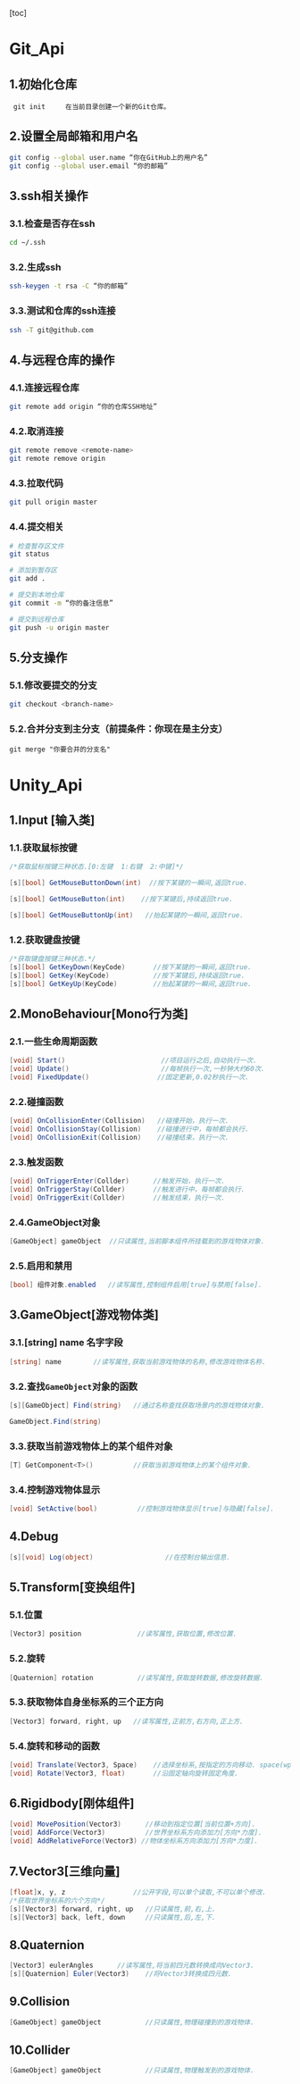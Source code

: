 [toc]

# Git_Api

## 1.初始化仓库

```
 git init     在当前目录创建一个新的Git仓库。 
```



## 2.设置全局邮箱和用户名

```bash
git config --global user.name “你在GitHub上的用户名”
git config --global user.email “你的邮箱”
```



## 3.ssh相关操作

### 3.1.检查是否存在ssh

```bash
cd ~/.ssh
```



### 3.2.生成ssh

```bash
ssh-keygen -t rsa -C “你的邮箱”
```



### 3.3.测试和仓库的ssh连接

```bash
ssh -T git@github.com
```



## 4.与远程仓库的操作



### 4.1.连接远程仓库

```bash
git remote add origin “你的仓库SSH地址”
```



### 4.2.取消连接

```bash
git remote remove <remote-name>
git remote remove origin
```



### 4.3.拉取代码

```bash
git pull origin master
```



### 4.4.提交相关

```bash
# 检查暂存区文件
git status

# 添加到暂存区
git add .

# 提交到本地仓库 
git commit -m “你的备注信息”

# 提交到远程仓库
git push -u origin master
```



## 5.分支操作

### 5.1.修改要提交的分支

```bash
git checkout <branch-name>
```



### 5.2.合并分支到主分支（前提条件：你现在是主分支）

```
git merge "你要合并的分支名"
```



# Unity_Api

## 1.Input [输入类]

### 1.1.获取鼠标按键

```c#
/*获取鼠标按键三种状态.[0:左键  1:右键  2:中键]*/

[s][bool] GetMouseButtonDown(int)  //按下某键的一瞬间,返回true.

[s][bool] GetMouseButton(int)    //按下某键后,持续返回true.

[s][bool] GetMouseButtonUp(int)   //抬起某键的一瞬间,返回true.
```



### 1.2.获取键盘按键

```c#
/*获取键盘按键三种状态.*/
[s][bool] GetKeyDown(KeyCode)       //按下某键的一瞬间,返回true.
[s][bool] GetKey(KeyCode)           //按下某键后,持续返回true.
[s][bool] GetKeyUp(KeyCode)         //抬起某键的一瞬间,返回true.
```

## 2.MonoBehaviour[Mono行为类]

### 2.1.一些生命周期函数

```c#
[void] Start()                        //项目运行之后,自动执行一次.
[void] Update()                       //每帧执行一次,一秒钟大约60次.
[void] FixedUpdate()                 //固定更新,0.02秒执行一次.
```



### 2.2.碰撞函数

```c#
[void] OnCollisionEnter(Collision)	 //碰撞开始，执行一次.
[void] OnCollisionStay(Collision)	 //碰撞进行中，每帧都会执行.
[void] OnCollisionExit(Collision)	 //碰撞结束，执行一次.
```



### 2.3.触发函数

```c#
[void] OnTriggerEnter(Collder)	    //触发开始，执行一次.
[void] OnTriggerStay(Collder)	    //触发进行中，每帧都会执行.
[void] OnTriggerExit(Collder)	    //触发结束，执行一次.
```



### 2.4.GameObject对象

```c#
[GameObject] gameObject  //只读属性,当前脚本组件所挂载到的游戏物体对象.
```



### 2.5.启用和禁用

```c#
[bool] 组件对象.enabled   //读写属性,控制组件启用[true]与禁用[false].
```



## 3.GameObject[游戏物体类]

### 3.1.[string] name 名字字段

```c#
[string] name        //读写属性,获取当前游戏物体的名称,修改游戏物体名称.
```



### 3.2.查找`GameObject`对象的函数

```c#
[s][GameObject] Find(string)   //通过名称查找获取场景内的游戏物体对象.

GameObject.Find(string) 
```



### 3.3.获取当前游戏物体上的某个组件对象

```c#
[T] GetComponent<T>()          //获取当前游戏物体上的某个组件对象.
```



### 3.4.控制游戏物体显示

```c#
[void] SetActive(bool)          //控制游戏物体显示[true]与隐藏[false].
```



## 4.Debug

```C#
[s][void] Log(object)                  //在控制台输出信息.
```



## 5.Transform[变换组件]

### 5.1.位置

```c#
[Vector3] position              //读写属性,获取位置,修改位置.
```



### 5.2.旋转

```c#
[Quaternion] rotation           //读写属性,获取旋转数据,修改旋转数据.
```



### 5.3.获取物体自身坐标系的三个正方向

```c#
[Vector3] forward, right, up   //读写属性,正前方,右方向,正上方.
```



### 5.4.旋转和移动的函数

```c#
[void] Translate(Vector3, Space)    //选择坐标系,按指定的方向移动. space(wprld/self)代表参考世界/自身坐标系
[void] Rotate(Vector3, float)       //沿固定轴向旋转固定角度.
```



## 6.Rigidbody[刚体组件]

```c#
[void] MovePosition(Vector3)      //移动到指定位置[当前位置+方向].
[void] AddForce(Vector3)          //世界坐标系方向添加力[方向*力度].
[void] AddRelativeForce(Vector3) //物体坐标系方向添加力[方向*力度].
```



## 7.Vector3[三维向量]

```c#
[float]x, y, z                 //公开字段,可以单个读取,不可以单个修改.
/*获取世界坐标系的六个方向*/
[s][Vector3] forward, right, up   //只读属性,前,右,上.
[s][Vector3] back, left, down     //只读属性,后,左,下.
```



## 8.Quaternion

```c#
[Vector3] eulerAngles      //读写属性,将当前四元数转换成向Vector3.
[s][Quaternion] Euler(Vector3)    //将Vector3转换成四元数.
```



## 9.Collision

```c#
[GameObject] gameObject           //只读属性,物理碰撞到的游戏物体.
```



## 10.Collider

```c#
[GameObject] gameObject           //只读属性,物理触发到的游戏物体.
```


